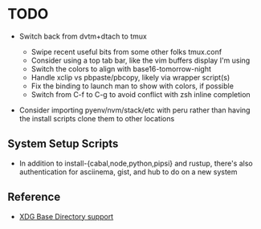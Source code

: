 # TODO

- Switch back from dvtm+dtach to tmux

  - Swipe recent useful bits from some other folks tmux.conf
  - Consider using a top tab bar, like the vim buffers display I'm using
  - Switch the colors to align with base16-tomorrow-night
  - Handle xclip vs pbpaste/pbcopy, likely via wrapper script(s)
  - Fix the binding to launch man to show with colors, if possible
  - Switch from C-f to C-g to avoid conflict with zsh inline completion

- Consider importing pyenv/nvm/stack/etc with peru rather than having the install
  scripts clone them to other locations

## System Setup Scripts

- In addition to install-{cabal,node,python,pipsi} and rustup, there's also
  authentication for asciinema, gist, and hub to do on a new system

## Reference

- [XDG Base Directory support](https://wiki.archlinux.org/index.php/XDG_Base_Directory_support)
